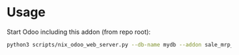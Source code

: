 # Usage

Start Odoo including this addon (from repo root):

```bash
python3 scripts/nix_odoo_web_server.py --db-name mydb --addon sale_mrp_margin
```
